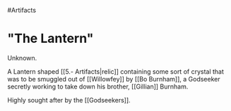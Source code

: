 #Artifacts
# "The Lantern"
Unknown.

A Lantern shaped [[5.- Artifacts|relic]] containing some sort of crystal that was to be smuggled out of [[Willowfey]] by [[Bo Burnham]], a Godseeker secretly working to take down his brother, [[Gillian]] Burnham. 

Highly sought after by the [[Godseekers]].